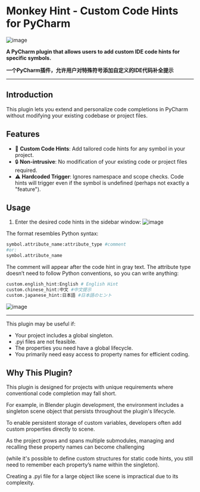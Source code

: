 # Monkey Hint - Custom Code Hints for PyCharm
![image](https://github.com/user-attachments/assets/9a28e5dd-6660-4deb-a2c2-f3d7927b05f6)

**A PyCharm plugin that allows users to add custom IDE code hints for specific symbols.**

**一个PyCharm插件，允许用户对特殊符号添加自定义的IDE代码补全提示**

---

## Introduction

This plugin lets you extend and personalize code completions in PyCharm without modifying your existing codebase or project files.

## Features

- 🎯 **Custom Code Hints**: Add tailored code hints for any symbol in your project.
- 🔒 **Non-intrusive**: No modification of your existing code or project files required.
- ⚠️ **Hardcoded Trigger**: Ignores namespace and scope checks. Code hints will trigger even if the symbol is undefined (perhaps not exactly a "feature").

## Usage

1. Enter the desired code hints in the sidebar window:
![image](https://github.com/user-attachments/assets/a1181b55-3da8-40ad-9c98-b07b21db6e08)

The format resembles Python syntax:

```python
symbol.attribute_name:attribute_type #comment
#or:
symbol.attribute_name
```
The comment will appear after the code hint in gray text. 
The attribute type doesn’t need to follow Python conventions, so you can write anything:
```python
custom.english_hint:English # English Hint
custom.chinese_hint:中文 #中文提示
custom.japanese_hint:日本語 #日本語のヒント
```
![image](https://github.com/user-attachments/assets/f54920ae-be26-43ca-b369-587b721ffd8f)

---

This plugin may be useful if:
- Your project includes a global singleton.
- .pyi files are not feasible.
- The properties you need have a global lifecycle.
- You primarily need easy access to property names for efficient coding.


## Why This Plugin?

This plugin is designed for projects with unique requirements where conventional code completion may fall short.

For example, in Blender plugin development, the environment includes a singleton scene object that persists throughout the plugin's lifecycle.

To enable persistent storage of custom variables, developers often add custom properties directly to scene.

As the project grows and spans multiple submodules, managing and recalling these property names can become challenging 

(while it's possible to define custom structures for static code hints, you still need to remember each property’s name within the singleton).

Creating a .pyi file for a large object like scene is impractical due to its complexity.


